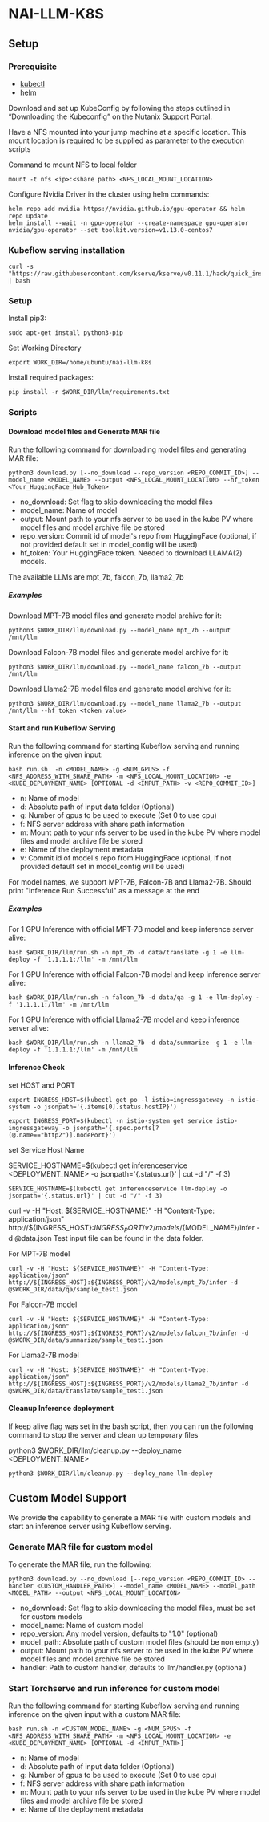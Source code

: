 # NAI-LLM-K8S

## Setup

### Prerequisite
* [kubectl](https://kubernetes.io/docs/tasks/tools/#kubectl)
* [helm](https://helm.sh/docs/intro/install/)

Download and set up KubeConfig by following the steps outlined in “Downloading the Kubeconfig” on the Nutanix Support Portal.

Have a NFS mounted into your jump machine at a specific location. This mount location is required to be supplied as parameter to the execution scripts

Command to mount NFS to local folder
```
mount -t nfs <ip>:<share path> <NFS_LOCAL_MOUNT_LOCATION>
```

Configure Nvidia Driver in the cluster using helm commands:

```
helm repo add nvidia https://nvidia.github.io/gpu-operator && helm repo update
helm install --wait -n gpu-operator --create-namespace gpu-operator nvidia/gpu-operator --set toolkit.version=v1.13.0-centos7
```

### Kubeflow serving installation

```
curl -s "https://raw.githubusercontent.com/kserve/kserve/v0.11.1/hack/quick_install.sh" | bash
```

### Setup

Install pip3:
```
sudo apt-get install python3-pip
```

Set Working Directory
```
export WORK_DIR=/home/ubuntu/nai-llm-k8s
```

Install required packages:

```
pip install -r $WORK_DIR/llm/requirements.txt
```

### Scripts

#### Download model files and Generate MAR file
Run the following command for downloading model files and generating MAR file: 
```
python3 download.py [--no_download --repo_version <REPO_COMMIT_ID>] --model_name <MODEL_NAME> --output <NFS_LOCAL_MOUNT_LOCATION> --hf_token <Your_HuggingFace_Hub_Token>
```
- no_download:      Set flag to skip downloading the model files
- model_name:       Name of model
- output:           Mount path to your nfs server to be used in the kube PV where model files and model archive file be stored
- repo_version:     Commit id of model's repo from HuggingFace (optional, if not provided default set in model_config will be used)
- hf_token:         Your HuggingFace token. Needed to download LLAMA(2) models.

The available LLMs are mpt_7b, falcon_7b, llama2_7b

##### Examples

Download MPT-7B model files and generate model archive for it:
```
python3 $WORK_DIR/llm/download.py --model_name mpt_7b --output /mnt/llm
```
Download Falcon-7B model files and generate model archive for it:
```
python3 $WORK_DIR/llm/download.py --model_name falcon_7b --output /mnt/llm
```
Download Llama2-7B model files and generate model archive for it:
```
python3 $WORK_DIR/llm/download.py --model_name llama2_7b --output /mnt/llm --hf_token <token_value>
```

#### Start and run Kubeflow Serving

Run the following command for starting Kubeflow serving and running inference on the given input:
```
bash run.sh  -n <MODEL_NAME> -g <NUM_GPUS> -f <NFS_ADDRESS_WITH_SHARE_PATH> -m <NFS_LOCAL_MOUNT_LOCATION> -e <KUBE_DEPLOYMENT_NAME> [OPTIONAL -d <INPUT_PATH> -v <REPO_COMMIT_ID>]
```
- n:    Name of model
- d:    Absolute path of input data folder (Optional)
- g:    Number of gpus to be used to execute (Set 0 to use cpu)
- f:    NFS server address with share path information
- m:    Mount path to your nfs server to be used in the kube PV where model files and model archive file be stored
- e:    Name of the deployment metadata
- v:    Commit id of model's repo from HuggingFace (optional, if not provided default set in model_config will be used)

For model names, we support MPT-7B, Falcon-7B and Llama2-7B.
Should print "Inference Run Successful" as a message at the end

##### Examples

For 1 GPU Inference with official MPT-7B model and keep inference server alive:
```
bash $WORK_DIR/llm/run.sh -n mpt_7b -d data/translate -g 1 -e llm-deploy -f '1.1.1.1:/llm' -m /mnt/llm
```
For 1 GPU Inference with official Falcon-7B model and keep inference server alive:
```
bash $WORK_DIR/llm/run.sh -n falcon_7b -d data/qa -g 1 -e llm-deploy -f '1.1.1.1:/llm' -m /mnt/llm
```
For 1 GPU Inference with official Llama2-7B model and keep inference server alive:
```
bash $WORK_DIR/llm/run.sh -n llama2_7b -d data/summarize -g 1 -e llm-deploy -f '1.1.1.1:/llm' -m /mnt/llm
```

#### Inference Check

set HOST and PORT
```
export INGRESS_HOST=$(kubectl get po -l istio=ingressgateway -n istio-system -o jsonpath='{.items[0].status.hostIP}')

export INGRESS_PORT=$(kubectl -n istio-system get service istio-ingressgateway -o jsonpath='{.spec.ports[?(@.name=="http2")].nodePort}')
```

set Service Host Name

SERVICE_HOSTNAME=$(kubectl get inferenceservice <DEPLOYMENT_NAME> -o jsonpath='{.status.url}' | cut -d "/" -f 3)

```
SERVICE_HOSTNAME=$(kubectl get inferenceservice llm-deploy -o jsonpath='{.status.url}' | cut -d "/" -f 3)
```

curl -v -H "Host: ${SERVICE_HOSTNAME}" -H "Content-Type: application/json" http://${INGRESS_HOST}:${INGRESS_PORT}/v2/models/${MODEL_NAME}/infer -d @data.json
Test input file can be found in the data folder.


For MPT-7B model
```
curl -v -H "Host: ${SERVICE_HOSTNAME}" -H "Content-Type: application/json" http://${INGRESS_HOST}:${INGRESS_PORT}/v2/models/mpt_7b/infer -d @$WORK_DIR/data/qa/sample_test1.json
```
For Falcon-7B model
```
curl -v -H "Host: ${SERVICE_HOSTNAME}" -H "Content-Type: application/json" http://${INGRESS_HOST}:${INGRESS_PORT}/v2/models/falcon_7b/infer -d @$WORK_DIR/data/summarize/sample_test1.json
```
For Llama2-7B model
```
curl -v -H "Host: ${SERVICE_HOSTNAME}" -H "Content-Type: application/json" http://${INGRESS_HOST}:${INGRESS_PORT}/v2/models/llama2_7b/infer -d @$WORK_DIR/data/translate/sample_test1.json
```

#### Cleanup Inference deployment

If keep alive flag was set in the bash script, then you can run the following command to stop the server and clean up temporary files

python3 $WORK_DIR/llm/cleanup.py --deploy_name <DEPLOYMENT_NAME>

```
python3 $WORK_DIR/llm/cleanup.py --deploy_name llm-deploy
```

## Custom Model Support

We provide the capability to generate a MAR file with custom models and start an inference server using Kubeflow serving.<br />

### Generate MAR file for custom model
To generate the MAR file, run the following:
```
python3 download.py --no_download [--repo_version <REPO_COMMIT_ID> --handler <CUSTOM_HANDLER_PATH>] --model_name <MODEL_NAME> --model_path <MODEL_PATH> --output <NFS_LOCAL_MOUNT_LOCATION>
```
- no_download:      Set flag to skip downloading the model files, must be set for custom models
- model_name:       Name of custom model
- repo_version:     Any model version, defaults to "1.0" (optional)
- model_path:       Absolute path of custom model files (should be non empty)
- output:           Mount path to your nfs server to be used in the kube PV where model files and model archive file be stored
- handler:          Path to custom handler, defaults to llm/handler.py (optional)<br />

### Start Torchserve and run inference for custom model
Run the following command for starting Kubeflow serving and running inference on the given input with a custom MAR file:
```
bash run.sh -n <CUSTOM_MODEL_NAME> -g <NUM_GPUS> -f <NFS_ADDRESS_WITH_SHARE_PATH> -m <NFS_LOCAL_MOUNT_LOCATION> -e <KUBE_DEPLOYMENT_NAME> [OPTIONAL -d <INPUT_PATH>]
```
- n:    Name of model
- d:    Absolute path of input data folder (Optional)
- g:    Number of gpus to be used to execute (Set 0 to use cpu)
- f:    NFS server address with share path information
- m:    Mount path to your nfs server to be used in the kube PV where model files and model archive file be stored
- e:    Name of the deployment metadata

